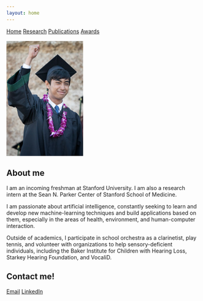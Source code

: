 ```yaml
---
layout: home
---
```


<a href='https://rohan-tan-bhowmik.github.io'>Home</a> <a href='https://rohan-tan-bhowmik.github.io/research'>Research</a> <a href='https://rohan-tan-bhowmik.github.io/publications'>Publications</a> <a href='https://rohan-tan-bhowmik.github.io/awards'>Awards</a>
<br /><br />
<img src='/assets/img/rohan.jpg' width=200>

<h2>About me</h2>

I am an incoming freshman at Stanford University. I am also a research intern at the Sean N. Parker Center of Stanford School of Medicine.

I am passionate about artificial intelligence, constantly seeking to learn and develop new machine-learning techniques and build applications based on them, especially in the areas of health, environment, and human-computer interaction.

Outside of academics, I participate in school orchestra as a clarinetist, play tennis, and volunteer with organizations to help sensory-deficient individuals, including the Baker Institute for Children with Hearing Loss, Starkey Hearing Foundation, and VocaliD.


<h2>Contact me!</h2>

<a href='mailto:rohan.t.bhowmik@gmail.com'>Email</a> <a href='https://www.linkedin.com/in/rohan-tan-bhowmik-045911126'>LinkedIn</a>